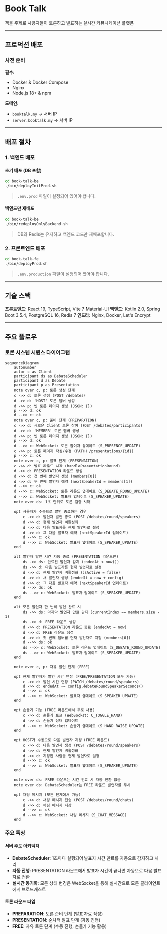 # Book Talk

책을 주제로 사용자들이 토론하고 발표하는 실시간 커뮤니케이션 플랫폼

---

## 프로덕션 배포

### 사전 준비

**필수:**

- Docker & Docker Compose
- Nginx
- Node.js 18+ & npm

**도메인:**

- `booktalk.my` → 서버 IP
- `server.booktalk.my` → 서버 IP

---

## 배포 절차

### 1. 백엔드 배포

#### 초기 배포 (DB 포함)

```bash
cd book-talk-be
./bin/deployInitProd.sh
```

> `.env.prod` 파일이 설정되어 있어야 합니다.

#### 백엔드만 재배포

```bash
cd book-talk-be
./bin/redeployOnlyBackend.sh
```

> DB와 Redis는 유지하고 백엔드 코드만 재배포합니다.

### 2. 프론트엔드 배포

```bash
cd book-talk-fe
./bin/deployProd.sh
```

> `.env.production` 파일이 설정되어 있어야 합니다.

---

## 기술 스택

**프론트엔드:** React 19, TypeScript, Vite 7, Material-UI
**백엔드:** Kotlin 2.0, Spring Boot 3.5.4, PostgreSQL 16, Redis 7
**인프라:** Nginx, Docker, Let's Encrypt

---

## 주요 플로우

### 토론 시스템 시퀀스 다이어그램

```mermaid
sequenceDiagram
    autonumber
    actor c as Client
    participant ds as DebateScheduler
    participant d as Debate
    participant p as Presentation
    note over c, p: 토론 생성 단계
    c ->> d: 토론 생성 (POST /debates)
    d ->> d: 'HOST' 토론 멤버 생성
    d ->> p: 빈 토론 페이지 생성 (JSON: {})
    p -->> d: ok
    d -->> c: ok
    note over c, p: 준비 단계 (PREPARATION)
    c ->> d: 새로운 Client 토론 참여 (POST /debates/participants)
    d ->> d: 'MEMBER' 토론 멤버 생성
    d ->> p: 빈 토론 페이지 생성 (JSON: {})
    p -->> d: ok
    d -->> c: WebSocket: 토론 참여자 업데이트 (S_PRESENCE_UPDATE)
    c ->> p: 토론 페이지 작성/수정 (PATCH /presentations/{id})
    p -->> c: ok
    note over c, p: 발표 단계 (PRESENTATION)
    c ->> d: 발표 라운드 시작 (handlePresentationRound)
    d ->> d: PRESENTATION 라운드 생성
    d ->> d: 첫 번째 발언자 생성 (members[0])
    d ->> d: 두 번째 발언자 예약 (nextSpeakerId = members[1])
    d -->> c: ok
    d -->> c: WebSocket: 토론 라운드 업데이트 (S_DEBATE_ROUND_UPDATE)
    d -->> c: WebSocket: 발표자 업데이트 (S_SPEAKER_UPDATE)
    note over ds: 1초 단위로 토론 검증 시작

    opt 사용자가 수동으로 발언 종료하는 경우
        c ->> d: 발언자 발언 종료 (POST /debates/round/speakers)
        d ->> d: 현재 발언자 비활성화
        d ->> d: 다음 발표자를 현재 발언자로 설정
        d ->> d: 그 다음 발표자 예약 (nextSpeakerId 업데이트)
        d -->> c: ok
        d -->> c: WebSocket: 발표자 업데이트 (S_SPEAKER_UPDATE)
    end

    alt 발언자 발언 시간 자동 종료 (PRESENTATION 라운드만)
        ds ->> ds: 만료된 발언자 감지 (endedAt < now())
        ds ->> d: 다음 발표자를 현재 발언자로 설정
        d ->> d: 현재 발언자 비활성화 (isActive = false)
        d ->> d: 새 발언자 생성 (endedAt = now + config)
        d ->> d: 그 다음 발표자 예약 (nextSpeakerId 업데이트)
        d -->> ds: ok
        ds -->> c: WebSocket: 발표자 업데이트 (S_SPEAKER_UPDATE)
    end

    alt 모든 발언자 한 번씩 발언 완료 시
        ds ->> ds: 마지막 발언자 만료 감지 (currentIndex == members.size - 1)
        ds ->> d: FREE 라운드 생성
        d ->> d: PRESENTATION 라운드 종료 (endedAt = now)
        d ->> d: FREE 라운드 생성
        d ->> d: 첫 번째 멤버를 현재 발언자로 지정 (members[0])
        d -->> ds: ok
        ds -->> c: WebSocket: 토론 라운드 업데이트 (S_DEBATE_ROUND_UPDATE)
        ds -->> c: WebSocket: 발표자 업데이트 (S_SPEAKER_UPDATE)
    end

    note over c, p: 자유 발언 단계 (FREE)

    opt 현재 발언자가 발언 시간 연장 (FREE/PRESENTATION 모두 가능)
        c ->> d: 발언 시간 연장 (PATCH /debates/round/speakers)
        d ->> d: endedAt += config.debateRoundSpeakerSeconds()
        d -->> c: ok
        d -->> c: WebSocket: 발표자 업데이트 (S_SPEAKER_UPDATE)
    end

    opt 손들기 기능 (FREE 라운드에서 주로 사용)
        c ->> d: 손들기 토글 (WebSocket: C_TOGGLE_HAND)
        d ->> d: 손들기 상태 업데이트
        d -->> c: WebSocket: 손들기 업데이트 (S_HAND_RAISE_UPDATE)
    end

    opt HOST가 수동으로 다음 발언자 지정 (FREE 라운드)
        c ->> d: 다음 발언자 생성 (POST /debates/round/speakers)
        d ->> d: 현재 발언자 비활성화
        d ->> d: 지정된 사람을 현재 발언자로 설정
        d -->> c: ok
        d -->> c: WebSocket: 발표자 업데이트 (S_SPEAKER_UPDATE)
    end

    note over ds: FREE 라운드는 시간 만료 시 자동 전환 없음
    note over ds: DebateScheduler는 FREE 라운드 발언자를 무시

    opt 채팅 메시지 (모든 단계에서 가능)
        c ->> d: 채팅 메시지 전송 (POST /debates/round/chats)
        d ->> d: 채팅 메시지 저장
        d -->> c: ok
        d -->> c: WebSocket: 채팅 메시지 (S_CHAT_MESSAGE)
    end
```

### 주요 특징

#### 서버 주도 아키텍처

- **DebateScheduler**: 1초마다 실행되어 발표자 시간 만료를 자동으로 감지하고 처리
- **자동 진행**: PRESENTATION 라운드에서 발표자 시간이 끝나면 자동으로 다음 발표자로 전환
- **실시간 동기화**: 모든 상태 변경은 WebSocket을 통해 실시간으로 모든 클라이언트에게 브로드캐스트

#### 토론 라운드 타입

- **PREPARATION**: 토론 준비 단계 (발표 자료 작성)
- **PRESENTATION**: 순차적 발표 단계 (자동 진행)
- **FREE**: 자유 토론 단계 (수동 진행, 손들기 기능 활용)
